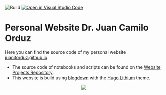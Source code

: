 ![Build](https://github.com/juanitorduz/juanitorduz.github.io/workflows/URL%20Health/badge.svg)
[![Open in Visual Studio Code](https://img.shields.io/static/v1?logo=visualstudiocode&label=&message=Open%20in%20Visual%20Studio%20Code&labelColor=2c2c32&color=007acc&logoColor=007acc)](https://open.vscode.dev/juanitorduz/juanitorduz.github.io)

# Personal Website Dr. Juan Camilo Orduz

Here you can find the source code of my personal website [juanitorduz.github.io](https://juanitorduz.github.io/). 
- The source code of notebooks and scripts can be found on the [Website Projects Repository](https://github.com/juanitorduz/website_projects).
- This website is build using [blogdown](https://github.com/rstudio/blogdown) with the [Hugo Lithium](https://github.com/yihui/hugo-lithium) theme.

<center>
<img src="/images/sphere2.gif">
</center>
